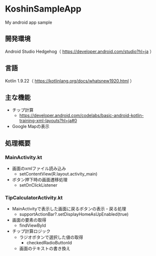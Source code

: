 # KoshinSampleApp
My android app sample

## 開発環境
Android Studio Hedgehog（ https://developer.android.com/studio?hl=ja ）

## 言語
Kotlin 1.9.22（ https://kotlinlang.org/docs/whatsnew1920.html ）

## 主な機能
- チップ計算
  - https://developer.android.com/codelabs/basic-android-kotlin-training-xml-layouts?hl=ja#0
- Google Mapの表示

## 処理概要

### MainActivity.kt
- 画面のxmlファイル読み込み
  - setContentView(R.layout.activity_main)
- ボタン押下時の画面遷移処理
  - setOnClickListener

### TipCalculatorActivity.kt
- MainActivityで表示した画面に戻るボタンの表示・戻る処理
  - supportActionBar?.setDisplayHomeAsUpEnabled(true)
- 画面の要素の取得
  - findViewById
- チップ計算ロジック
  - ラジオボタンで選択した値の取得
    - checkedRadioButtonId
  - 画面のテキストの書き換え